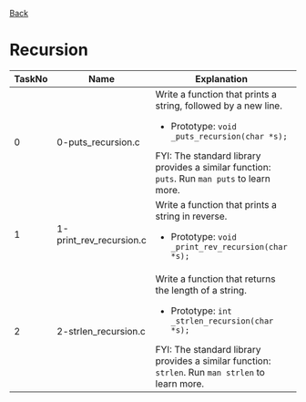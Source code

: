 <a href = "https://github.com/samwelopondo/alx-low_level_programming">Back</a>
<h1> Recursion </h1>

| TaskNo | Name | Explanation | Code |
|-------|-------|---------|---------|
| 0 | 0-puts_recursion.c | Write a function that prints a string, followed by a new line.<ul><li>Prototype: `void _puts_recursion(char *s);`</li></ul>FYI: The standard library provides a similar function: `puts`. Run `man puts` to learn more. | <a href = "https://github.com/samwelopondo/alx-low_level_programming/blob/main/0x08-recursion/0-puts_recursion.c"> View Code </a> |
| 1 |  1-print_rev_recursion.c | Write a function that prints a string in reverse.<ul><li>Prototype: `void _print_rev_recursion(char *s);`</li></ul> | <a href = "https://github.com/samwelopondo/alx-low_level_programming/blob/main/0x08-recursion/1-print_rev_recursion.c"> View Code </a> |
| 2 | 2-strlen_recursion.c | Write a function that returns the length of a string.<ul><li>Prototype: `int _strlen_recursion(char *s);`</li></ul>FYI: The standard library provides a similar function: `strlen`. Run `man strlen` to learn more. | <a href = "https://github.com/samwelopondo/alx-low_level_programming/blob/main/0x08-recursion/2-strlen_recursion.c"> View Code </a> |
